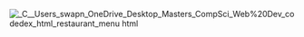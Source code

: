 ![_C__Users_swapn_OneDrive_Desktop_Masters_CompSci_Web%20Dev_codedex_html_restaurant_menu html](https://github.com/swapneilbasutkar/codedex-html/assets/26560247/4afe5181-274c-47f8-b599-60d8d910e397)
